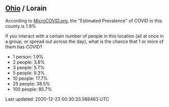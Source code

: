 
## [Ohio](/united-states/ohio) / Lorain

According to [MicroCOVID.org](http://microcovid.org),
the "Estimated Prevalence" of COVID in this county is 1.9%

If you interact with a certain number of people in this location
(all at once in a group, or spread out across the day), what is the chance that
1 or more of them has COVID?

- 1 person: 1.9%
- 2 people: 3.8%
- 3 people: 5.7%
- 5 people: 9.3%
- 10 people: 17.7%
- 25 people: 38.5%
- 100 people: 85.7%

Last updated: 2020-12-23 00:30:33.588483 UTC
